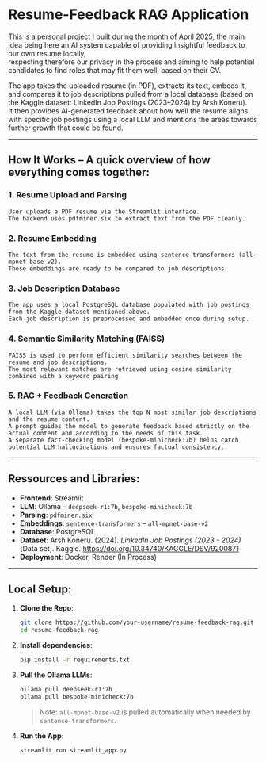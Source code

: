 # Resume-Feedback RAG Application

This is a personal project I built during the month of April 2025, the main idea being here an AI system capable of providing insightful feedback to our own resume locally,  
respecting therefore our privacy in the process and aiming to help potential candidates to find roles that may fit them well, based on their CV.

The app takes the uploaded resume (in PDF), extracts its text, embeds it, and compares it to job descriptions pulled from a local database (based on the Kaggle dataset: LinkedIn Job Postings (2023–2024) by Arsh Koneru).  
It then provides AI-generated feedback about how well the resume aligns with specific job postings using a local LLM and mentions the areas towards further growth that could be found.

---

## How It Works – A quick overview of how everything comes together:

### 1. Resume Upload and Parsing

    User uploads a PDF resume via the Streamlit interface.  
    The backend uses pdfminer.six to extract text from the PDF cleanly.

### 2. Resume Embedding

    The text from the resume is embedded using sentence-transformers (all-mpnet-base-v2).  
    These embeddings are ready to be compared to job descriptions.

### 3. Job Description Database

    The app uses a local PostgreSQL database populated with job postings from the Kaggle dataset mentioned above.  
    Each job description is preprocessed and embedded once during setup.

### 4. Semantic Similarity Matching (FAISS)

    FAISS is used to perform efficient similarity searches between the resume and job descriptions.  
    The most relevant matches are retrieved using cosine similarity combined with a keyword pairing.

### 5. RAG + Feedback Generation

    A local LLM (via Ollama) takes the top N most similar job descriptions and the resume content.  
    A prompt guides the model to generate feedback based strictly on the actual content and according to the needs of this task.  
    A separate fact-checking model (bespoke-minicheck:7b) helps catch potential LLM hallucinations and ensures factual consistency.

---

## Ressources and Libraries:

- **Frontend**: Streamlit  
- **LLM**: Ollama – `deepseek-r1:7b`, `bespoke-minicheck:7b`  
- **Parsing**: `pdfminer.six`  
- **Embeddings**: `sentence-transformers` – `all-mpnet-base-v2`  
- **Database**: PostgreSQL  
- **Dataset**: Arsh Koneru. (2024). *LinkedIn Job Postings (2023 - 2024)* [Data set]. Kaggle. https://doi.org/10.34740/KAGGLE/DSV/9200871  
- **Deployment**: Docker, Render (In Process)

---


## Local Setup:

1. **Clone the Repo**:
   ```bash
   git clone https://github.com/your-username/resume-feedback-rag.git
   cd resume-feedback-rag
   ```

2. **Install dependencies**:
   ```bash
   pip install -r requirements.txt
   ```

3. **Pull the Ollama LLMs**:
   ```bash
   ollama pull deepseek-r1:7b
   ollama pull bespoke-minicheck:7b
   ```

   > Note: `all-mpnet-base-v2` is pulled automatically when needed by `sentence-transformers`.

4. **Run the App**:
   ```bash
   streamlit run streamlit_app.py
   ```





